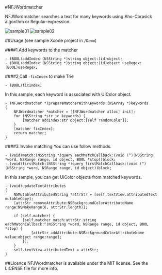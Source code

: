 #NFJWordmatcher

NFJWordmatcher searches a text for many keywords using  Aho-Corasick algorithm or Regular-expression.

![sample01](https://raw.githubusercontent.com/naokif/NFJWordmacher/master/screenshot01.png)
![sample02](https://raw.githubusercontent.com/naokif/NFJWordmacher/master/screenshot02.png)

##Usage
(see sample Xcode project in ```/Demo```)

####1.Add keywords to the matcher

```objc
- (BOOL)addIndex:(NSString *)string object:(id)object;
- (BOOL)addIndex:(NSString *)string object:(id)object useRegex:(BOOL)useRegex;
```

####2,Call ```-fixIndex``` to make Trie
```objc
- (BOOL)fixIndex;
```

In this sample, each keyword is associated with UIColor object.

```objc
- (NFJWordmatcher *)prepareMatcherWithKeywords:(NSArray *)keywords
{
    NFJWordmatcher *matcher = [[NFJWordmatcher alloc] init];
    for (NSString *str in keywords) {
        [matcher addIndex:str object:[self randomColor]];
    }
    [matcher fixIndex];
    return matcher;
}
```

####3.Invoke matching
You can use follow methods.

```objc
- (void)match:(NSString *)query eachMatchCallback:(void (^)(NSString *word, NSRange range, id object, BOOL *stop))block;
- (void)firstMatch:(NSString *)query firstMatchCallback:(void (^)(NSString *word, NSRange range, id object))block;

```

In this sample, you can get UIColor objects from matched keywords.

```objc
- (void)updateTextAttributes
{
    NSMutableAttributedString *attrStr = [self.textView.attributedText mutableCopy];
    [attrStr removeAttribute:NSBackgroundColorAttributeName range:NSMakeRange(0, attrStr.length)];
    
    if (self.matcher) {
        [self.matcher match:attrStr.string eachMatchCallback:^(NSString *word, NSRange range, id object, BOOL *stop) {
            [attrStr addAttribute:NSBackgroundColorAttributeName value:object range:range];
        }];
    }
    self.textView.attributedText = attrStr;
}
```

##Licence
NFJWordmatcher is available under the MIT license. See the LICENSE file for more info.